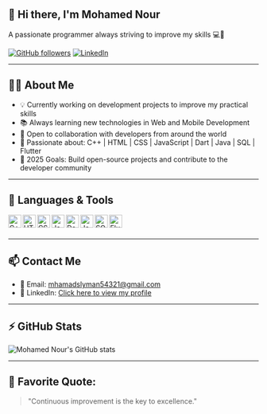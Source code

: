 ## 👋 Hi there, I'm Mohamed Nour  
A passionate programmer always striving to improve my skills 💻🚀

[![GitHub followers](https://img.shields.io/github/followers/mohamednoor-dev?label=Follow&style=for-the-badge)](https://github.com/mohamednoor-dev)
[![LinkedIn](https://img.shields.io/badge/-LinkedIn-blue?style=for-the-badge&logo=linkedin&logoColor=white)](https://www.linkedin.com/in/abo-mrhf-5b5147346?utm_source=share&utm_campaign=share_via&utm_content=profile&utm_medium=android_app)

---

## 🧑‍💻 About Me

- 💡 Currently working on development projects to improve my practical skills
- 📚 Always learning new technologies in Web and Mobile Development
- 🤝 Open to collaboration with developers from around the world
- 🧠 Passionate about: C++ | HTML | CSS | JavaScript | Dart | Java | SQL | Flutter
- 🥅 2025 Goals: Build open-source projects and contribute to the developer community

---

## 🔧 Languages & Tools

<img align="left" alt="C++" width="26px" src="https://cdn.jsdelivr.net/gh/devicons/devicon/icons/cplusplus/cplusplus-original.svg" />
<img align="left" alt="HTML5" width="26px" src="https://cdn.jsdelivr.net/gh/devicons/devicon/icons/html5/html5-original.svg" />
<img align="left" alt="CSS3" width="26px" src="https://cdn.jsdelivr.net/gh/devicons/devicon/icons/css3/css3-original.svg" />
<img align="left" alt="JavaScript" width="26px" src="https://cdn.jsdelivr.net/gh/devicons/devicon/icons/javascript/javascript-original.svg" />
<img align="left" alt="Dart" width="26px" src="https://cdn.jsdelivr.net/gh/devicons/devicon/icons/dart/dart-original.svg" />
<img align="left" alt="Java" width="26px" src="https://cdn.jsdelivr.net/gh/devicons/devicon/icons/java/java-original.svg" />
<img align="left" alt="SQL" width="26px" src="https://cdn.jsdelivr.net/gh/devicons/devicon/icons/mysql/mysql-original.svg" />
<img align="left" alt="Flutter" width="26px" src="https://cdn.jsdelivr.net/gh/devicons/devicon/icons/flutter/flutter-original.svg" />
<br /><br />

---

## 📫 Contact Me

- 📩 Email: mhamadslyman54321@gmail.com  
- 💼 LinkedIn: [Click here to view my profile](https://www.linkedin.com/in/abo-mrhf-5b5147346?utm_source=share&utm_campaign=share_via&utm_content=profile&utm_medium=android_app)

---

## ⚡ GitHub Stats

![Mohamed Nour's GitHub stats](https://github-readme-stats.vercel.app/api?username=mohamednoor-dev&show_icons=true&theme=tokyonight)

---

## 🌟 Favorite Quote:

> "Continuous improvement is the key to excellence."
